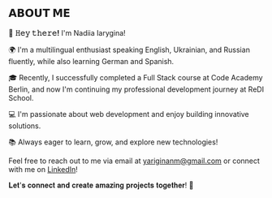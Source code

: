 
## 𝗔𝗕𝗢𝗨𝗧 𝗠𝗘

👋 **𝙷𝚎𝚢 𝚝𝚑𝚎𝚛𝚎!** I'm Nadiia Iarygina!

🌍 I'm a multilingual enthusiast speaking English, Ukrainian, and Russian fluently, while also learning German and Spanish.

🎓 Recently, I successfully completed a Full Stack course at Code Academy Berlin, and now I'm continuing my professional development journey at ReDI School.

💻 I'm passionate about web development and enjoy building innovative solutions.

📚 Always eager to learn, grow, and explore new technologies!

Feel free to reach out to me via email at [yariginanm@gmail.com](mailto:yariginanm@gmail.com) or connect with me on [LinkedIn](https://www.linkedin.com/in/nadiia-iarygina/)!

𝐋𝐞𝐭'𝐬 𝐜𝐨𝐧𝐧𝐞𝐜𝐭 𝐚𝐧𝐝 𝐜𝐫𝐞𝐚𝐭𝐞 𝐚𝐦𝐚𝐳𝐢𝐧𝐠 𝐩𝐫𝐨𝐣𝐞𝐜𝐭𝐬 𝐭𝐨𝐠𝐞𝐭𝐡𝐞𝐫! 🚀





<!---
Nadiia2323/Nadiia2323 is a ✨ special ✨ repository because its `README.md` (this file) appears on your GitHub profile.
You can click the Preview link to take a look at your changes.
--->
